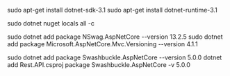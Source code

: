 
sudo apt-get install dotnet-sdk-3.1
sudo apt-get install dotnet-runtime-3.1

sudo dotnet nuget locals all -c

sudo dotnet add package NSwag.AspNetCore --version 13.2.5
sudo dotnet add package Microsoft.AspNetCore.Mvc.Versioning --version 4.1.1

sudo dotnet add package Swashbuckle.AspNetCore --version 5.0.0
dotnet add Rest.API.csproj package Swashbuckle.AspNetCore -v 5.0.0